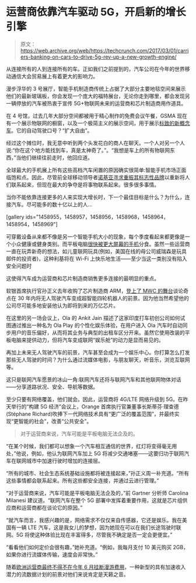 # 运营商依靠汽车驱动 5G，开启新的增长引擎 

> 原文：<https://web.archive.org/web/https://techcrunch.com/2017/03/01/carriers-banking-on-cars-to-drive-5g-rev-up-a-new-growth-engine/>

从连接所有的人到连接所有的车。正如我们之前提到的，汽车公司在今年的世界移动通信大会贸易展上有着更大的影响力。

漫步浮华的 3 号展厅，智能手机制造商传统上占据了大部分主要地毯空间来展示他们的最新玻璃板，你会发现一个庞大的福特展台，无论你走到哪里，都会发现另一辆停放的汽车被热衷于宣传 5G+物联网未来的运营商和芯片制造商用作道具。

在 4 号馆，过去几年大部分空间都被用于精心制作的免费会议午餐，GSMA 现在有一个展示物联网的橱窗，以及一个极简主义的展示空间，用于展示[标致的新概念车](https://web.archive.org/web/20221025233108/https://beta.techcrunch.com/2017/02/27/peugeots-instinct-concept-car-has-active-driving-and-autonomous-modes/)。它的自动驾驶口号？“扩大自由”。

经过这个摊位时，我无意中听到两个头发花白的商人在聊天。一个人对另一个人说:“你在这个地方能找到车，真是太神奇了。”。“我想是车上的所有物联网东西，”当他们继续往前走时，他回应道。

全球最大的手机展上所有这些高档汽车闲置的原因确实很简单:智能手机市场正面临饱和点。因此，尽管前全球移动领导者[诺基亚寻求重振其标志性品牌](https://web.archive.org/web/20221025233108/https://beta.techcrunch.com/2017/02/26/nokia-3310-returns-as-hmd-reimagines-a-classic-and-snake/)以重新将人们联系起来，但现在最大的争夺是将事物联系起来。很多很多事情。

当你不能依靠连接更多的人来实现大增长时，下一个最佳目标是什么？为什么，连接汽车。尽可能多的数十亿以上的人…

[gallery ids="1458955，1458957，1458956，1458968，1458964，1458954，1458969"]

可穿戴设备从来都不像是另一个智能手机大小的现象，每个季度看起来都更像是一个小众健康或健身类别。而平板电脑[很快被更大屏幕的](https://web.archive.org/web/20221025233108/https://beta.techcrunch.com/2016/02/25/tablets-are-dead/)[手机](https://web.archive.org/web/20221025233108/https://beta.techcrunch.com/2017/02/26/lg-proves-that-taller-screens-are-the-future-of-smartphones/)分食。虽然一些运营商一直在玩弄新奇的想法，如儿童联网玩具(例如，美国在线的母公司威瑞森是玩具邮件的投资者)，这种利基将在 Wi-Fi 上快乐地生活——至少当这一类别没有陷入安全问题时

这使得汽车成为运营商和芯片制造商销售更多连接的最明显的重点。

软银首席执行官孙正义去年收购了芯片制造商 ARM，[登上了 MWC 的舞台](https://web.archive.org/web/20221025233108/https://beta.techcrunch.com/2017/02/27/superintelligent-ai-explains-softbanks-push-to-raise-a-100bn-vision-fund/)谈论奇点在 30 年内将无人驾驶汽车变成超智能四轮机器人的前景。因为他当然希望他的公司尽可能多地安装他认为即将到来的万亿芯片。

在这里的另一场会议上，Ola 的 Ankit Jain 描述了这家印度打车初创公司如何试图通过推出一种名为 Ola Play 的个性化娱乐体验，在用户进入 Ola 汽车时自动同步用户的音乐偏好，从而将其业务与典型的出租车区分开来。虽然它使用改装的平板电脑来提供动力，但将汽车变成联网“娱乐舱”的动力是显而易见的。

再加上未来无人驾驶汽车的前景，汽车甚至会成为一个娱乐中心。你打算怎么打发那些无人驾驶的时间？为什么通过流媒体电影，与朋友聊天，听音乐，浏览互联网等。

这只是联网汽车愿景的冰山一角:联网汽车还将与联网汽车和其他联网物体对话——分享道路状况、安全、导航等数据。

至少只要有网络覆盖，他们就会。因此，运营商将 4G/LTE 网络升级到 5G。在昨天举行的“构建 5G 经济”会议上，Orange 首席执行官兼董事长斯蒂芬·理查德(Stéphane Richard)吹捧下一代网络技术具有“更广泛的覆盖范围”，并最终实现“更智能的社会”，改善“公共安全”。

> 对于运营商来说，汽车可能是平板电脑无法企及的。

“在某个时候，我们都可以想象一个汽车相互通信的世界，红灯将变得毫无用处，”他说，例如，他认为联网汽车加上 5G 将减少交通堵塞——这要归功于联网汽车在联网城市中加速行驶时增加的连接层。

“所有的城市、社会生态系统基础设施都将被连接起来，”孙正义周一补充道。“所有这些事情都会联系起来。所有这些都安全连接，并通过云进行管理。”

“对于运营商来说，汽车可能是平板电脑无法企及的，”前 Gartner 分析师 Carolina Milanesi 建议道。“联网汽车在整个 5G 部署中发挥着重要作用，这就是芯片组供应商和运营商都在谈论它的原因。”

“就汽车而言，我感兴趣的是，网络需求不仅仅来自传感器，它还是娱乐。我在美国有一辆 LTE 汽车，这是我女儿的梦想，因为她现在可以在我们长途驾驶时联网。5G 将使这种体验比现在丰富得多，尽管我不确定是否一定会更便宜。”

“看看他们如何定价会很有趣，”她补充道。“例如，我每月支付 10 美元购买 2GB，如果你进行流媒体传输，速度会非常快。”

随着[欧洲运营商最终不得不在今年 6 月挂断漫游费用](https://web.archive.org/web/20221025233108/https://beta.techcrunch.com/2017/02/01/eu-ready-to-hang-up-on-mobile-roaming-fees-by-mid-june/)，一种新型的具有加速收入潜力的流数据计划的前景对他们来说肯定是天籁之音。